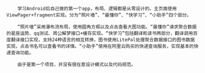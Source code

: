         学习Android后自己做的第一个app，布局、逻辑都是从零设计的。主页面使用ViewPager+fragment实现。分为“照片墙”、“最懂你”、“快学习”、“小助手”四个部分。

        “照片墙”采用瀑布流布局，使用圆角方框以及点击查看大图功能。“最懂你”请求聚合数据的星座运势、qq测试、周公解梦接口+缓存实现。“快学习”包括翻译和读书两部分，翻译调用百度翻译接口实现，支持24种语言的相互转换，图书使用LitePal处理聚合数据接口的图书数据实现，点击书名可以查看书的详情。“小助手”使用在阿里云购买的快递查询服务，实现基本的快递查询功能。

        由于是第一个项目，并没有很在意设计模式以及代码规范。
